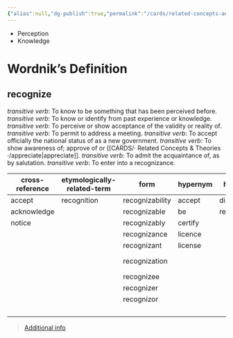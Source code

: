 ```yaml
---
{"alias":null,"dg-publish":true,"permalink":"/cards/related-concepts-and-theories/recognition/","dgPassFrontmatter":true,"noteIcon":"1","created":"2023-02-27T19:10:22.852+01:00","updated":"2023-05-10T21:23:08.766+02:00"}
---
```


- Perception
- Knowledge

# Wordnik’s Definition 
## recognize
*transitive verb*: To know to be something that has been perceived before.
*transitive verb*: To know or identify from past experience or knowledge.
*transitive verb*: To perceive or show acceptance of the validity or reality of.
*transitive verb*: To permit to address a meeting.
*transitive verb*: To accept officially the national status of as a new government.
*transitive verb*: To show awareness of; approve of or [[CARDS/· Related Concepts & Theories ·/appreciate\|appreciate]].
*transitive verb*: To admit the acquaintance of, as by salutation.
*transitive verb*: To enter into a recognizance.

| cross-reference |etymologically-related-term |form |hypernym |hyponym |rhyme |same-context |synonym |variant |verb-form |
| --- | --- | --- | --- | --- | --- | --- | --- | --- | --- |
| accept | recognition | recognizability | accept | discriminate | misrecognize | 25-pair | accept | recognise | recognized |
| acknowledge |  | recognizable | be | resolve |  | AZ | acknowledge |  | recognizes |
| notice |  | recognizably | certify |  |  | andwhether | acknowledge |  | recognizing |
|  |  | recognizance | licence |  |  | archangelic | admit |  |  |
|  |  | recognizant | license |  |  | ghastliest | agree |  |  |
|  |  | recognization |  |  |  | hall-marked | agree provisionally |  |  |
|  |  | recognizee |  |  |  | ofcabinet | allow |  |  |
|  |  | recognizer |  |  |  | pre-exilic | allow |  |  |
|  |  | recognizor |  |  |  | scenical | appreciate |  |  |
|  |  |  |  |  |  | starships' | apprehend |  |  |

> [Additional info](https://www.wordnik.com/words/recognize)